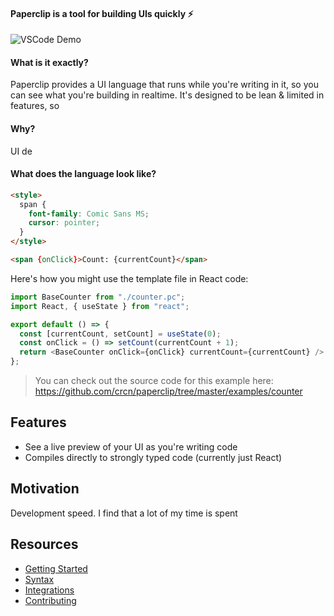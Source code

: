#### Paperclip is a tool for building UIs quickly ⚡️

![VSCode Demo](https://user-images.githubusercontent.com/757408/75412579-f0965200-58f0-11ea-8043-76a0b0ec1a08.gif)

#### What is it exactly?

Paperclip provides a UI language that runs while you're writing in it, so you can see what you're building in realtime. It's designed to be lean & limited in features, so 

#### Why?

UI de

#### What does the language look like?

```html
<style>
  span {
    font-family: Comic Sans MS;
    cursor: pointer;
  }
</style>

<span {onClick}>Count: {currentCount}</span>
```

Here's how you might use the template file in React code:

```javascript
import BaseCounter from "./counter.pc";
import React, { useState } from "react";

export default () => {
  const [currentCount, setCount] = useState(0);
  const onClick = () => setCount(currentCount + 1);
  return <BaseCounter onClick={onClick} currentCount={currentCount} />
};
```

> You can check out the source code for this example here: https://github.com/crcn/paperclip/tree/master/examples/counter

## Features

- See a live preview of your UI as you're writing code
- Compiles directly to strongly typed code (currently just React)

## Motivation

Development speed. I find that a lot of my time is spent

## Resources

- [Getting Started](./documentation/Getting&20Started)
- [Syntax](./documentation/Syntax)
- [Integrations](./documentation/Integrations)
- [Contributing](./documentation/Contributing)